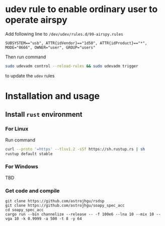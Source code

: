 # udev rule to enable ordinary user to operate airspy
Add following line to `/dev/udev/rules.d/99-airspy.rules`
```
SUBSYSTEM=="usb", ATTR{idVendor}=="1d50", ATTR{idProduct}=="*", MODE="0666", OWNER="user", GROUP="users"
```

Then run command
```bash
sudo udevadm control --reload-rules && sudo udevadm trigger
```
to update the `udev` rules

# Installation and usage
## Install `rust` environment

### For Linux
Run command
```bash
curl --proto '=https' --tlsv1.2 -sSf https://sh.rustup.rs | sh
rustup default stable
```

### For Windows
TBD


### Get code and compile
```
git clone https://github.com/astrojhgu/rsdsp
git clone https://github.com/astrojhgu/soapy_spec_acc
cd soapy_spec_acc
cargo run --bin channelize --release -- -f 100e6 --lna 10 --mix 10 --vga 10 -k 0.9999 -a 500 -t 8 -y 64
```
